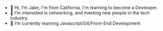 - 👋 Hi, I’m Jake, I'm from California, I'm learning to become a Developer.
- 👀 I’m interested in networking, and meeting new people in the tech industry.
- 🌱 I’m currently learning Javascript/Git/Front-End Development

<!---
jakemots24/jakemots24 is a ✨ special ✨ repository because its `README.md` (this file) appears on your GitHub profile.
You can click the Preview link to take a look at your changes.
--->
